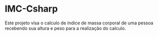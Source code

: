# IMC-Csharp
Este projeto visa o calculo de índice de massa corporal de uma pessoa recebendo sua altura e peso para a realização do calculo.
